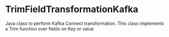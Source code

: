 # TrimFieldTransformationKafka
Java class to perform Kafka Connect transformation. This class implements a Trim function over fields on Key or value
